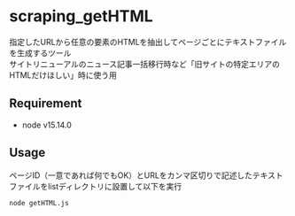 # scraping_getHTML
指定したURLから任意の要素のHTMLを抽出してページごとにテキストファイルを生成するツール  
サイトリニューアルのニュース記事一括移行時など「旧サイトの特定エリアのHTMLだけほしい」時に使う用

## Requirement
- node v15.14.0

## Usage
ページID（一意であれば何でもOK）とURLをカンマ区切りで記述したテキストファイルをlistディレクトリに設置して以下を実行
```
node getHTML.js
```
